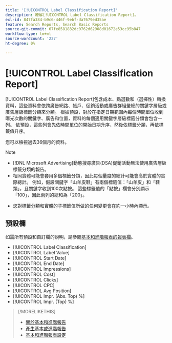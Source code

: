 ```yaml
---
title: '[!UICONTROL Label Classification Report]'
description: 瞭解[!UICONTROL Label Classification Report]。
exl-id: 847fa384-b9c6-446f-9ebf-da7679ed35ae
feature: Search Reports, Search Basic Reports
source-git-commit: 67fe8581832dc0762d62908d01672e53cc95b847
workflow-type: tm+mt
source-wordcount: '227'
ht-degree: 0%

---
```


# [!UICONTROL Label Classification Report]

[!UICONTROL Label Classification Report]包含成本、點選數和（選擇性）轉換資料，這些資料會依跨廣告網路、帳戶、促銷活動或廣告群組彙總的關鍵字層級或廣告層級標籤分類來分類。 根據預設，對於在指定日期範圍內每個時間單位收到曝光次數的關鍵字、廣告和位置，資料的每個適用關鍵字層級標籤分類會包含一列。 依預設，這些列會先依時間單位的開始日期升序，然後依標籤分類，再依標籤值升序。

您可以檢視過去36個月的資料。

>[!NOTE]
>
>* [!DNL Microsoft Advertising]動態搜尋廣告(DSA)促銷活動無法使用廣告層級標籤分類的報告。
>* 相同實體可能會套用多個標籤分類，因此每個量度的總計可能會高於實體的實際總計。 例如，假設關鍵字「山羊皮鞋」有兩個標籤值：「山羊皮」和「鞋類」，且關鍵字收到100次點按。 這些標籤值的「點按」欄會分別顯示「100」，因此兩列的總和為「200」。
* 您對標籤分類和實體的子標籤值所做的任何變更會在約一小時內顯示。

## 預設欄

如需所有預設和自訂欄的說明，請參閱[基本和進階報表的報表欄](basic-advanced-report-columns.md)。

* [!UICONTROL Label Classification]
* [!UICONTROL Label Value]
* [!UICONTROL Start Date]
* [!UICONTROL End Date]
* [!UICONTROL Impressions]
* [!UICONTROL Cost]
* [!UICONTROL Clicks]
* [!UICONTROL CPC]
* [!UICONTROL Avg Position]
* [!UICONTROL Impr. (Abs. Top) %]
* [!UICONTROL Impr. (Top) %]

>[!MORELIKETHIS]
>
>* [關於基本和進階報告](basic-advanced-report-about.md)
>* [產生基本或進階報告](basic-advanced-report-generate.md)
>* [基本和進階報表設定](basic-advanced-report-settings.md)
